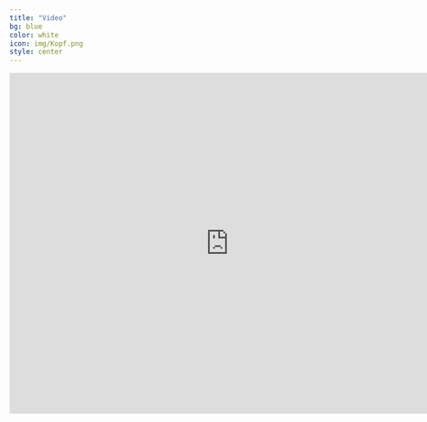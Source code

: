 ```yaml
---
title: "Video"
bg: blue
color: white
icon: img/Kopf.png
style: center
---
```


<iframe width="768" height="597" scrolling="no"
  src="https://www.playposit.com/listcode/605830/m18973"
  frameborder="0"></iframe>

